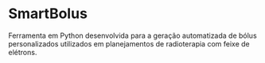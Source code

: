 # SmartBolus
Ferramenta em Python desenvolvida para a geração automatizada de bólus personalizados utilizados em planejamentos de radioterapia com feixe de elétrons.
